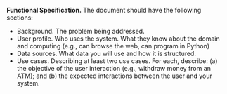 __Functional Specification.__ The document should have the following sections:
* Background. The problem being addressed.
* User profile. Who uses the system. What they know about the domain and computing (e.g., can browse the web, can program in Python)
* Data sources. What data you will use and how it is structured.
* Use cases. Describing at least two use cases. For each, describe: (a) the objective of the user interaction (e.g., withdraw money from an ATM); and (b) the expected interactions between the user and your system.
